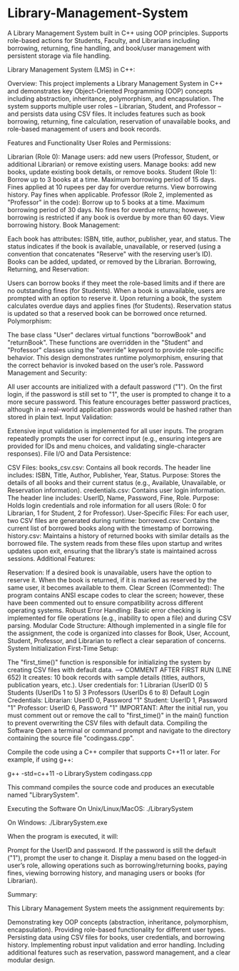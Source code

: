 # Library-Management-System
A Library Management System built in C++ using OOP principles. Supports role-based actions for Students, Faculty, and Librarians including borrowing, returning, fine handling, and book/user management with persistent storage via file handling.

Library Management System (LMS) in C++: 

Overview:
This project implements a Library Management System in C++ and demonstrates key Object-Oriented Programming (OOP) concepts including abstraction, inheritance, polymorphism, and encapsulation. The system supports multiple user roles – Librarian, Student, and Professor – and persists data using CSV files. It includes features such as book borrowing, returning, fine calculation, reservation of unavailable books, and role-based management of users and book records.

Features and Functionality
User Roles and Permissions:

Librarian (Role 0):
Manage users: add new users (Professor, Student, or additional Librarian) or remove existing users.
Manage books: add new books, update existing book details, or remove books.
Student (Role 1):
Borrow up to 3 books at a time.
Maximum borrowing period of 15 days.
Fines applied at 10 rupees per day for overdue returns.
View borrowing history.
Pay fines when applicable.
Professor (Role 2, implemented as "Professor" in the code):
Borrow up to 5 books at a time.
Maximum borrowing period of 30 days.
No fines for overdue returns; however, borrowing is restricted if any book is overdue by more than 60 days.
View borrowing history.
Book Management:

Each book has attributes: ISBN, title, author, publisher, year, and status.
The status indicates if the book is available, unavailable, or reserved (using a convention that concatenates "Reserve" with the reserving user’s ID).
Books can be added, updated, or removed by the Librarian.
Borrowing, Returning, and Reservation:

Users can borrow books if they meet the role-based limits and if there are no outstanding fines (for Students).
When a book is unavailable, users are prompted with an option to reserve it.
Upon returning a book, the system calculates overdue days and applies fines (for Students).
Reservation status is updated so that a reserved book can be borrowed once returned.
Polymorphism:

The base class "User" declares virtual functions "borrowBook" and "returnBook".
These functions are overridden in the "Student" and "Professor" classes using the "override" keyword to provide role-specific behavior.
This design demonstrates runtime polymorphism, ensuring that the correct behavior is invoked based on the user’s role.
Password Management and Security:

All user accounts are initialized with a default password ("1").
On the first login, if the password is still set to "1", the user is prompted to change it to a more secure password.
This feature encourages better password practices, although in a real-world application passwords would be hashed rather than stored in plain text.
Input Validation:

Extensive input validation is implemented for all user inputs.
The program repeatedly prompts the user for correct input (e.g., ensuring integers are provided for IDs and menu choices, and validating single-character responses).
File I/O and Data Persistence:

CSV Files:
books_csv.csv: Contains all book records. The header line includes: ISBN, Title, Author, Publisher, Year, Status. Purpose: Stores the details of all books and their current status (e.g., Available, Unavailable, or Reservation information).
credentials.csv: Contains user login information. The header line includes: UserID, Name, Password, Fine, Role. Purpose: Holds login credentials and role information for all users (Role: 0 for Librarian, 1 for Student, 2 for Professor).
User-Specific Files: For each user, two CSV files are generated during runtime:
<UserID>borrowed.csv: Contains the current list of borrowed books along with the timestamp of borrowing.
<UserID>history.csv: Maintains a history of returned books with similar details as the borrowed file.
The system reads from these files upon startup and writes updates upon exit, ensuring that the library’s state is maintained across sessions.
Additional Features:

Reservation: If a desired book is unavailable, users have the option to reserve it. When the book is returned, if it is marked as reserved by the same user, it becomes available to them.
Clear Screen (Commented): The program contains ANSI escape codes to clear the screen; however, these have been commented out to ensure compatibility across different operating systems.
Robust Error Handling: Basic error checking is implemented for file operations (e.g., inability to open a file) and during CSV parsing.
Modular Code Structure: Although implemented in a single file for the assignment, the code is organized into classes for Book, User, Account, Student, Professor, and Librarian to reflect a clear separation of concerns.
System Initialization
First-Time Setup:

The "first_time()" function is responsible for initializing the system by creating CSV files with default data.   --> COMMENT AFTER FIRST RUN (LINE 652)
It creates:
10 book records with sample details (titles, authors, publication years, etc.).
User credentials for:
1 Librarian (UserID 0)
5 Students (UserIDs 1 to 5)
3 Professors (UserIDs 6 to 8)
Default Login Credentials:
Librarian: UserID 0, Password "1"
Student: UserID 1, Password "1"
Professor: UserID 6, Password "1"
IMPORTANT: After the initial run, you must comment out or remove the call to "first_time()" in the main() function to prevent overwriting the CSV files with default data.
Compiling the Software
Open a terminal or command prompt and navigate to the directory containing the source file "codingass.cpp".

Compile the code using a C++ compiler that supports C++11 or later. For example, if using g++:

g++ -std=c++11 -o LibrarySystem codingass.cpp

This command compiles the source code and produces an executable named "LibrarySystem".

Executing the Software
On Unix/Linux/MacOS: ./LibrarySystem

On Windows: ./LibrarySystem.exe

When the program is executed, it will:

Prompt for the UserID and password.
If the password is still the default ("1"), prompt the user to change it.
Display a menu based on the logged-in user’s role, allowing operations such as borrowing/returning books, paying fines, viewing borrowing history, and managing users or books (for Librarian).

Summary:

This Library Management System meets the assignment requirements by:

Demonstrating key OOP concepts (abstraction, inheritance, polymorphism, encapsulation).
Providing role-based functionality for different user types.
Persisting data using CSV files for books, user credentials, and borrowing history.
Implementing robust input validation and error handling.
Including additional features such as reservation, password management, and a clear modular design.
